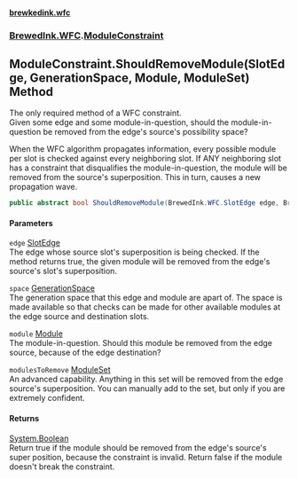 #### [brewkedink.wfc](index.md 'index')
### [BrewedInk.WFC](BrewedInk_WFC.md 'BrewedInk.WFC').[ModuleConstraint](ModuleConstraint.md 'BrewedInk.WFC.ModuleConstraint')
## ModuleConstraint.ShouldRemoveModule(SlotEdge, GenerationSpace, Module, ModuleSet) Method
The only required method of a WFC constraint.  
Given some edge and some module-in-question, should the module-in-question be removed from the edge's source's possibility space?  
  
When the WFC algorithm propagates information, every possible module per slot is checked against every neighboring slot. If ANY neighboring slot has a constraint that disqualifies the module-in-question, the module will be removed from the source's superposition. This in turn, causes a new propagation wave.  
```csharp
public abstract bool ShouldRemoveModule(BrewedInk.WFC.SlotEdge edge, BrewedInk.WFC.GenerationSpace space, BrewedInk.WFC.Module module, BrewedInk.WFC.ModuleSet modulesToRemove);
```
#### Parameters
<a name='BrewedInk_WFC_ModuleConstraint_ShouldRemoveModule(BrewedInk_WFC_SlotEdge_BrewedInk_WFC_GenerationSpace_BrewedInk_WFC_Module_BrewedInk_WFC_ModuleSet)_edge'></a>
`edge` [SlotEdge](SlotEdge.md 'BrewedInk.WFC.SlotEdge')  
The edge whose source slot's superposition is being checked. If the method returns true, the given module will be removed from the edge's source's slot's superposition.
  
<a name='BrewedInk_WFC_ModuleConstraint_ShouldRemoveModule(BrewedInk_WFC_SlotEdge_BrewedInk_WFC_GenerationSpace_BrewedInk_WFC_Module_BrewedInk_WFC_ModuleSet)_space'></a>
`space` [GenerationSpace](GenerationSpace.md 'BrewedInk.WFC.GenerationSpace')  
The generation space that this edge and module are apart of. The space is made available so that checks can be made for other available modules at the edge source and destination slots. 
  
<a name='BrewedInk_WFC_ModuleConstraint_ShouldRemoveModule(BrewedInk_WFC_SlotEdge_BrewedInk_WFC_GenerationSpace_BrewedInk_WFC_Module_BrewedInk_WFC_ModuleSet)_module'></a>
`module` [Module](Module.md 'BrewedInk.WFC.Module')  
The module-in-question. Should this module be removed from the edge source, because of the edge destination?
  
<a name='BrewedInk_WFC_ModuleConstraint_ShouldRemoveModule(BrewedInk_WFC_SlotEdge_BrewedInk_WFC_GenerationSpace_BrewedInk_WFC_Module_BrewedInk_WFC_ModuleSet)_modulesToRemove'></a>
`modulesToRemove` [ModuleSet](ModuleSet.md 'BrewedInk.WFC.ModuleSet')  
An advanced capability. Anything in this set will be removed from the edge source's superposition. You can manually add to the set, but only if you are extremely confident. 
  
#### Returns
[System.Boolean](https://docs.microsoft.com/en-us/dotnet/api/System.Boolean 'System.Boolean')  
Return true if the module should be removed from the edge's source's super position, because the constraint is invalid. Return false if the module doesn't break the constraint.
